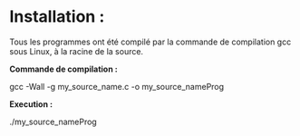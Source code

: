 # Installation :

  Tous les programmes ont été compilé par la commande de compilation gcc sous Linux, à la
  racine de la source.

  **Commande de compilation :**

gcc -Wall -g my_source_name.c -o my_source_nameProg

  **Execution :**

./my_source_nameProg
